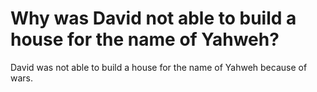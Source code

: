 # Why was David not able to build a house for the name of Yahweh?

David was not able to build a house for the name of Yahweh because of wars.
